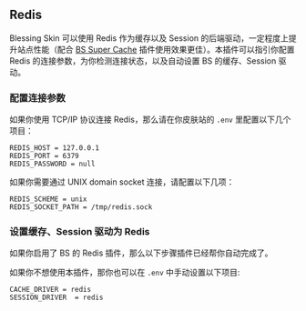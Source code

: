 ## Redis

Blessing Skin 可以使用 Redis 作为缓存以及 Session 的后端驱动，一定程度上提升站点性能（配合 [BS Super Cache](https://github.com/bs-community/blessing-skin-plugins/tree/master/bs-super-cache) 插件使用效果更佳）。本插件可以指引你配置 Redis 的连接参数，为你检测连接状态，以及自动设置 BS 的缓存、Session 驱动。

### 配置连接参数

如果你使用 TCP/IP 协议连接 Redis，那么请在你皮肤站的 `.env` 里配置以下几个项目：

```
REDIS_HOST = 127.0.0.1
REDIS_PORT = 6379
REDIS_PASSWORD = null
```

如果你需要通过 UNIX domain socket 连接，请配置以下几项：

```
REDIS_SCHEME = unix
REDIS_SOCKET_PATH = /tmp/redis.sock
```

### 设置缓存、Session 驱动为 Redis

如果你启用了 BS 的 Redis 插件，那么以下步骤插件已经帮你自动完成了。

如果你不想使用本插件，那你也可以在 `.env` 中手动设置以下项目:

```
CACHE_DRIVER = redis
SESSION_DRIVER  = redis
```
